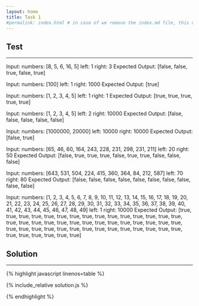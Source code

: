 ```yaml
---
layout: home
title: Task 1
#permalink: index.html # in case of we remove the index.md file, this doc will be the index page
---
```


<div class="row">
<div class="columnStmt" markdown="1">

## Test
------

Input:
numbers: [8, 5, 6, 16, 5]
left: 1
right: 3
Expected Output:
[false, false, true, false, true]

Input:
numbers: [100]
left: 1
right: 1000
Expected Output:
[true]

Input:
numbers: [1, 2, 3, 4, 5]
left: 1
right: 1
Expected Output:
[true, true, true, true, true]

Input:
numbers: [1, 2, 3, 4, 5]
left: 2
right: 10000
Expected Output:
[false, false, false, false, false]

Input:
numbers: [1000000, 20000]
left: 10000
right: 10000
Expected Output:
[false, true]

Input:
numbers: [65, 46, 60, 164, 243, 228, 231, 298, 231, 211]
left: 20
right: 50
Expected Output:
[false, true, true, true, false, true, true, false, false, false]


Input:
numbers: [643, 531, 504, 224, 415, 360, 364, 84, 212, 587]
left: 70
right: 80
Expected Output:
[false, false, false, false, false, false, false, false, false, false]

Input:
numbers: [1, 2, 3, 4, 5, 6, 7, 8, 9, 10, 11, 12, 13, 14, 15, 16, 17, 18, 19, 20, 21, 22, 23, 24, 25, 26, 27, 28, 29, 30, 31, 32, 33, 34, 35, 36, 37, 38, 39, 40, 41, 42, 43, 44, 45, 46, 47, 48, 49]
left: 1
right: 10000
Expected Output:
[true, true, true, true, true, true, true, true, true, true, true, true, true, true, true, true, true, true, true, true, true, true, true, true, true, true, true, true, true, true, true, true, true, true, true, true, true, true, true, true, true, true, true, true, true, true, true, true, true]

</div>
<div class="columnSol" markdown="1">

## Solution
------

{% highlight javascript linenos=table %}

{% include_relative solution.js %}

{% endhighlight %}

</div>
</div>